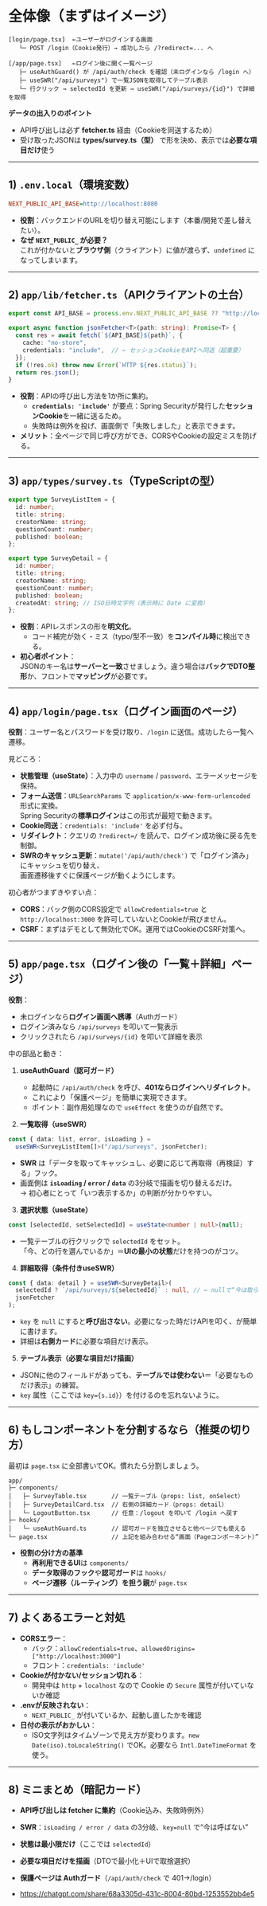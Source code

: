 # 全体像（まずはイメージ）
```
[login/page.tsx]  ←ユーザーがログインする画面
   └─ POST /login（Cookie発行）→ 成功したら /?redirect=... へ

[/app/page.tsx]   ←ログイン後に開く一覧ページ
   ├─ useAuthGuard() が /api/auth/check を確認（未ログインなら /login へ）
   ├─ useSWR("/api/surveys") で一覧JSONを取得してテーブル表示
   └─ 行クリック → selectedId を更新 → useSWR("/api/surveys/{id}") で詳細を取得
```

**データの出入りのポイント**
- API呼び出しは必ず **fetcher.ts** 経由（Cookieを同送するため）
- 受け取ったJSONは **types/survey.ts（型）** で形を決め、表示では**必要な項目だけ**使う

---

## 1) `.env.local`（環境変数）
```ini
NEXT_PUBLIC_API_BASE=http://localhost:8080
```
- **役割**：バックエンドのURLを切り替え可能にします（本番/開発で差し替えたい）。
- **なぜ `NEXT_PUBLIC_` が必要？**  
  これが付かないと**ブラウザ側**（クライアント）に値が渡らず、`undefined` になってしまいます。

---

## 2) `app/lib/fetcher.ts`（APIクライアントの土台）
```ts
export const API_BASE = process.env.NEXT_PUBLIC_API_BASE ?? "http://localhost:8080";

export async function jsonFetcher<T>(path: string): Promise<T> {
  const res = await fetch(`${API_BASE}${path}`, {
    cache: "no-store",
    credentials: "include",  // ← セッションCookieをAPIへ同送（超重要）
  });
  if (!res.ok) throw new Error(`HTTP ${res.status}`);
  return res.json();
}
```
- **役割**：APIの呼び出し方法を1か所に集約。  
  - **`credentials: 'include'`** が要点：Spring Securityが発行した**セッションCookie**を一緒に送るため。
  - 失敗時は例外を投げ、画面側で「失敗しました」と表示できます。
- **メリット**：全ページで同じ呼び方ができ、CORSやCookieの設定ミスを防げる。

---

## 3) `app/types/survey.ts`（TypeScriptの型）
```ts
export type SurveyListItem = {
  id: number;
  title: string;
  creatorName: string;
  questionCount: number;
  published: boolean;
};

export type SurveyDetail = {
  id: number;
  title: string;
  creatorName: string;
  questionCount: number;
  published: boolean;
  createdAt: string; // ISO日時文字列（表示時に Date に変換）
};
```
- **役割**：APIレスポンスの形を**明文化**。  
  - コード補完が効く・ミス（typo/型不一致）を**コンパイル時**に検出できる。
- **初心者ポイント**：  
  JSONのキー名は**サーバーと一致**させましょう。違う場合は**バックでDTO整形**か、フロントで**マッピング**が必要です。

---

## 4) `app/login/page.tsx`（ログイン画面のページ）
**役割**：ユーザー名とパスワードを受け取り、`/login` に送信。成功したら一覧へ遷移。

見どころ：
- **状態管理（useState）**：入力中の `username` / `password`、エラーメッセージを保持。
- **フォーム送信**：`URLSearchParams` で `application/x-www-form-urlencoded` 形式に変換。  
  Spring Securityの**標準ログイン**はこの形式が最短で動きます。
- **Cookie同送**：`credentials: 'include'` を必ず付与。
- **リダイレクト**：クエリの `?redirect=/` を読んで、ログイン成功後に戻る先を制御。
- **SWRのキャッシュ更新**：`mutate('/api/auth/check')` で「ログイン済み」にキャッシュを切り替え、  
  画面遷移後すぐに保護ページが動くようにします。

初心者がつまずきやすい点：
- **CORS**：バック側のCORS設定で `allowCredentials=true` と `http://localhost:3000` を許可していないとCookieが飛びません。
- **CSRF**：まずはデモとして無効化でOK。運用ではCookieのCSRF対策へ。

---

## 5) `app/page.tsx`（ログイン後の「一覧＋詳細」ページ）
**役割**：  
- 未ログインなら**ログイン画面へ誘導**（Authガード）  
- ログイン済みなら `/api/surveys` を叩いて一覧表示  
- クリックされたら `/api/surveys/{id}` を叩いて詳細を表示

中の部品と動き：

1) **useAuthGuard（認可ガード）**  
   - 起動時に `/api/auth/check` を呼び、**401ならログインへリダイレクト**。  
   - これにより「保護ページ」を簡単に実現できます。  
   - ポイント：副作用処理なので `useEffect` を使うのが自然です。

2) **一覧取得（useSWR）**
```ts
const { data: list, error, isLoading } =
  useSWR<SurveyListItem[]>("/api/surveys", jsonFetcher);
```
- **SWR** は「データを取ってキャッシュし、必要に応じて再取得（再検証）する」フック。
- 画面側は **`isLoading` / `error` / `data`** の3分岐で描画を切り替えるだけ。  
  → 初心者にとって「いつ表示するか」の判断が分かりやすい。

3) **選択状態（useState）**
```ts
const [selectedId, setSelectedId] = useState<number | null>(null);
```
- 一覧テーブルの行クリックで `selectedId` をセット。  
  「今、どの行を選んでいるか」＝**UIの最小の状態**だけを持つのがコツ。

4) **詳細取得（条件付きuseSWR）**
```ts
const { data: detail } = useSWR<SurveyDetail>(
  selectedId ? `/api/surveys/${selectedId}` : null, // ← nullで“今は取らない”
  jsonFetcher
);
```
- `key` を `null` にすると**呼び出さない**。必要になった時だけAPIを叩く、が簡単に書けます。
- 詳細は**右側カード**に必要な項目だけ表示。

5) **テーブル表示（必要な項目だけ描画）**
- JSONに他のフィールドがあっても、**テーブルでは使わない**＝「必要なものだけ表示」の練習。
- `key` 属性（ここでは `key={s.id}`）を付けるのを忘れないように。

---

## 6) もしコンポーネントを分割するなら（推奨の切り方）
最初は `page.tsx` に全部書いてOK。慣れたら分割しましょう。

```
app/
├─ components/
│   ├─ SurveyTable.tsx       // 一覧テーブル（props: list, onSelect）
│   ├─ SurveyDetailCard.tsx  // 右側の詳細カード（props: detail）
│   └─ LogoutButton.tsx      // 任意：/logout を叩いて /login へ戻す
├─ hooks/
│   └─ useAuthGuard.ts       // 認可ガードを独立させると他ページでも使える
└─ page.tsx                  // 上記を組み合わせる“画面（Pageコンポーネント）”
```

- **役割の分け方の基準**  
  - **再利用できるUI**は `components/`  
  - **データ取得のフック**や**認可ガード**は `hooks/`  
  - **ページ遷移（ルーティング）を担う親**が `page.tsx`

---

## 7) よくあるエラーと対処
- **CORSエラー**：  
  - バック：`allowCredentials=true`、`allowedOrigins=["http://localhost:3000"]`  
  - フロント：`credentials: 'include'`
- **Cookieが付かない/セッション切れる**：  
  - 開発中は `http` + `localhost` なので Cookie の `Secure` 属性が付いていないか確認
- **.envが反映されない**：  
  - `NEXT_PUBLIC_` が付いているか、起動し直したかを確認
- **日付の表示がおかしい**：  
  - ISO文字列はタイムゾーンで見え方が変わります。`new Date(iso).toLocaleString()` でOK。必要なら `Intl.DateTimeFormat` を使う。

---

## 8) ミニまとめ（暗記カード）
- **API呼び出しは fetcher に集約**（Cookie込み、失敗時例外）
- **SWR**：`isLoading / error / data` の3分岐、`key=null` で“今は呼ばない”
- **状態は最小限だけ**（ここでは `selectedId`）
- **必要な項目だけを描画**（DTOで最小化＋UIで取捨選択）
- **保護ページは Authガード**（`/api/auth/check` で 401→/login）

- https://chatgpt.com/share/68a3305d-431c-8004-80bd-1253552bb4e5
